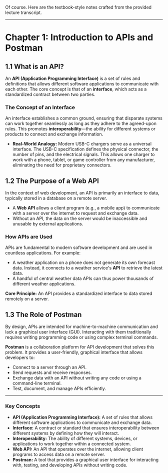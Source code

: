 Of course. Here are the textbook-style notes crafted from the provided lecture transcript.

***

# **Chapter 1: Introduction to APIs and Postman**

## **1.1 What is an API?**

An **API (Application Programming Interface)** is a set of rules and definitions that allows different software applications to communicate with each other. The core concept is that of an **interface**, which acts as a standardized contract between two parties.

### **The Concept of an Interface**
An interface establishes a common ground, ensuring that disparate systems can work together seamlessly as long as they adhere to the agreed-upon rules. This promotes **interoperability**—the ability for different systems or products to connect and exchange information.

*   **Real-World Analogy:** Modern USB-C chargers serve as a universal interface. The USB-C specification defines the physical connector, the number of pins, and the electrical signals. This allows one charger to work with a phone, tablet, or game controller from any manufacturer, eliminating the need for proprietary connectors.

## **1.2 The Purpose of a Web API**

In the context of web development, an API is primarily an interface to data, typically stored in a database on a remote server.

*   A **Web API** allows a client program (e.g., a mobile app) to communicate with a server over the internet to request and exchange data.
*   Without an API, the data on the server would be inaccessible and unusable by external applications.

### **How APIs are Used**
APIs are fundamental to modern software development and are used in countless applications. For example:
*   A weather application on a phone does not generate its own forecast data. Instead, it connects to a weather service's **API** to retrieve the latest data.
*   A handful of central weather data APIs can thus power thousands of different weather applications.

**Core Principle:** An API provides a standardized interface to data stored remotely on a server.

## **1.3 The Role of Postman**

By design, APIs are intended for machine-to-machine communication and lack a graphical user interface (GUI). Interacting with them traditionally requires writing programming code or using complex terminal commands.

**Postman** is a collaboration platform for API development that solves this problem. It provides a user-friendly, graphical interface that allows developers to:
*   Connect to a server through an API.
*   Send requests and receive responses.
*   Exchange data with an API without writing any code or using a command-line terminal.
*   Test, document, and manage APIs efficiently.

***
### **Key Concepts**

*   **API (Application Programming Interface):** A set of rules that allows different software applications to communicate and exchange data.
*   **Interface:** A contract or standard that ensures interoperability between different systems by defining how they will interact.
*   **Interoperability:** The ability of different systems, devices, or applications to work together within a connected system.
*   **Web API:** An API that operates over the internet, allowing client programs to access data on a remote server.
*   **Postman:** A tool that provides a graphical user interface for interacting with, testing, and developing APIs without writing code.
